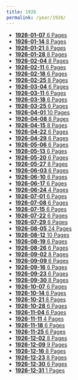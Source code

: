 ```yaml
---
title: 1926
permalink: /year/1926/
---
```


<ul class="taxonomy__index">
<li><a href="/issues/hydro-review-1926-01-07"><strong>1926-01-07</strong> <span class="taxonomy__count">6 Pages</span></a></li>
<li><a href="/issues/hydro-review-1926-01-14"><strong>1926-01-14</strong> <span class="taxonomy__count">8 Pages</span></a></li>
<li><a href="/issues/hydro-review-1926-01-21"><strong>1926-01-21</strong> <span class="taxonomy__count">8 Pages</span></a></li>
<li><a href="/issues/hydro-review-1926-01-28"><strong>1926-01-28</strong> <span class="taxonomy__count">8 Pages</span></a></li>
<li><a href="/issues/hydro-review-1926-02-04"><strong>1926-02-04</strong> <span class="taxonomy__count">8 Pages</span></a></li>
<li><a href="/issues/hydro-review-1926-02-11"><strong>1926-02-11</strong> <span class="taxonomy__count">6 Pages</span></a></li>
<li><a href="/issues/hydro-review-1926-02-18"><strong>1926-02-18</strong> <span class="taxonomy__count">6 Pages</span></a></li>
<li><a href="/issues/hydro-review-1926-02-25"><strong>1926-02-25</strong> <span class="taxonomy__count">8 Pages</span></a></li>
<li><a href="/issues/hydro-review-1926-03-04"><strong>1926-03-04</strong> <span class="taxonomy__count">6 Pages</span></a></li>
<li><a href="/issues/hydro-review-1926-03-11"><strong>1926-03-11</strong> <span class="taxonomy__count">6 Pages</span></a></li>
<li><a href="/issues/hydro-review-1926-03-18"><strong>1926-03-18</strong> <span class="taxonomy__count">6 Pages</span></a></li>
<li><a href="/issues/hydro-review-1926-03-25"><strong>1926-03-25</strong> <span class="taxonomy__count">6 Pages</span></a></li>
<li><a href="/issues/hydro-review-1926-04-01"><strong>1926-04-01</strong> <span class="taxonomy__count">10 Pages</span></a></li>
<li><a href="/issues/hydro-review-1926-04-08"><strong>1926-04-08</strong> <span class="taxonomy__count">8 Pages</span></a></li>
<li><a href="/issues/hydro-review-1926-04-15"><strong>1926-04-15</strong> <span class="taxonomy__count">8 Pages</span></a></li>
<li><a href="/issues/hydro-review-1926-04-22"><strong>1926-04-22</strong> <span class="taxonomy__count">6 Pages</span></a></li>
<li><a href="/issues/hydro-review-1926-04-29"><strong>1926-04-29</strong> <span class="taxonomy__count">6 Pages</span></a></li>
<li><a href="/issues/hydro-review-1926-05-06"><strong>1926-05-06</strong> <span class="taxonomy__count">6 Pages</span></a></li>
<li><a href="/issues/hydro-review-1926-05-13"><strong>1926-05-13</strong> <span class="taxonomy__count">6 Pages</span></a></li>
<li><a href="/issues/hydro-review-1926-05-20"><strong>1926-05-20</strong> <span class="taxonomy__count">6 Pages</span></a></li>
<li><a href="/issues/hydro-review-1926-05-27"><strong>1926-05-27</strong> <span class="taxonomy__count">8 Pages</span></a></li>
<li><a href="/issues/hydro-review-1926-06-03"><strong>1926-06-03</strong> <span class="taxonomy__count">6 Pages</span></a></li>
<li><a href="/issues/hydro-review-1926-06-10"><strong>1926-06-10</strong> <span class="taxonomy__count">6 Pages</span></a></li>
<li><a href="/issues/hydro-review-1926-06-17"><strong>1926-06-17</strong> <span class="taxonomy__count">6 Pages</span></a></li>
<li><a href="/issues/hydro-review-1926-06-24"><strong>1926-06-24</strong> <span class="taxonomy__count">4 Pages</span></a></li>
<li><a href="/issues/hydro-review-1926-07-01"><strong>1926-07-01</strong> <span class="taxonomy__count">6 Pages</span></a></li>
<li><a href="/issues/hydro-review-1926-07-08"><strong>1926-07-08</strong> <span class="taxonomy__count">6 Pages</span></a></li>
<li><a href="/issues/hydro-review-1926-07-15"><strong>1926-07-15</strong> <span class="taxonomy__count">6 Pages</span></a></li>
<li><a href="/issues/hydro-review-1926-07-22"><strong>1926-07-22</strong> <span class="taxonomy__count">6 Pages</span></a></li>
<li><a href="/issues/hydro-review-1926-07-29"><strong>1926-07-29</strong> <span class="taxonomy__count">6 Pages</span></a></li>
<li><a href="/issues/hydro-review-1926-08-05"><strong>1926-08-05</strong> <span class="taxonomy__count">24 Pages</span></a></li>
<li><a href="/issues/hydro-review-1926-08-12"><strong>1926-08-12</strong> <span class="taxonomy__count">10 Pages</span></a></li>
<li><a href="/issues/hydro-review-1926-08-19"><strong>1926-08-19</strong> <span class="taxonomy__count">6 Pages</span></a></li>
<li><a href="/issues/hydro-review-1926-08-26"><strong>1926-08-26</strong> <span class="taxonomy__count">6 Pages</span></a></li>
<li><a href="/issues/hydro-review-1926-09-02"><strong>1926-09-02</strong> <span class="taxonomy__count">8 Pages</span></a></li>
<li><a href="/issues/hydro-review-1926-09-09"><strong>1926-09-09</strong> <span class="taxonomy__count">6 Pages</span></a></li>
<li><a href="/issues/hydro-review-1926-09-16"><strong>1926-09-16</strong> <span class="taxonomy__count">6 Pages</span></a></li>
<li><a href="/issues/hydro-review-1926-09-23"><strong>1926-09-23</strong> <span class="taxonomy__count">6 Pages</span></a></li>
<li><a href="/issues/hydro-review-1926-09-30"><strong>1926-09-30</strong> <span class="taxonomy__count">8 Pages</span></a></li>
<li><a href="/issues/hydro-review-1926-10-07"><strong>1926-10-07</strong> <span class="taxonomy__count">6 Pages</span></a></li>
<li><a href="/issues/hydro-review-1926-10-14"><strong>1926-10-14</strong> <span class="taxonomy__count">6 Pages</span></a></li>
<li><a href="/issues/hydro-review-1926-10-21"><strong>1926-10-21</strong> <span class="taxonomy__count">8 Pages</span></a></li>
<li><a href="/issues/hydro-review-1926-10-28"><strong>1926-10-28</strong> <span class="taxonomy__count">6 Pages</span></a></li>
<li><a href="/issues/hydro-review-1926-11-04"><strong>1926-11-04</strong> <span class="taxonomy__count">6 Pages</span></a></li>
<li><a href="/issues/hydro-review-1926-11-11"><strong>1926-11-11</strong> <span class="taxonomy__count">4 Pages</span></a></li>
<li><a href="/issues/hydro-review-1926-11-18"><strong>1926-11-18</strong> <span class="taxonomy__count">6 Pages</span></a></li>
<li><a href="/issues/hydro-review-1926-11-25"><strong>1926-11-25</strong> <span class="taxonomy__count">6 Pages</span></a></li>
<li><a href="/issues/hydro-review-1926-12-02"><strong>1926-12-02</strong> <span class="taxonomy__count">8 Pages</span></a></li>
<li><a href="/issues/hydro-review-1926-12-09"><strong>1926-12-09</strong> <span class="taxonomy__count">9 Pages</span></a></li>
<li><a href="/issues/hydro-review-1926-12-16"><strong>1926-12-16</strong> <span class="taxonomy__count">8 Pages</span></a></li>
<li><a href="/issues/hydro-review-1926-12-23"><strong>1926-12-23</strong> <span class="taxonomy__count">8 Pages</span></a></li>
<li><a href="/issues/hydro-review-1926-12-30"><strong>1926-12-30</strong> <span class="taxonomy__count">6 Pages</span></a></li>
<li><a href="/issues/hydro-review-1926-12-31"><strong>1926-12-31</strong> <span class="taxonomy__count">1 Pages</span></a></li>
</ul>
